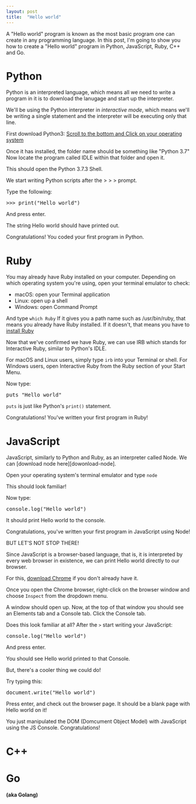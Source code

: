 ```yaml
---
layout: post
title:  "Hello world"
---
```


A "Hello world" program is known as the most basic program one can create in any programming language. In this post, I'm going to show you how to create a "Hello world" program in Python, JavaScript, Ruby, C++ and Go.

<h1>Python</h1>

Python is an interpreted language, which means all we need to write a program in it is to download the lanugage and start up the interpreter.

We'll be using the Python interpreter in <i>interactive mode</i>, which means we'll be writing a single statement and the interpreter will be executing only that line.

First download Python3: [Scroll to the bottom and Click on your operating system][download-python]

Once it has installed, the folder name should be something like "Python 3.7" Now locate the program called IDLE within that folder and open it.

This should open the Python 3.7.3 Shell.

We start writing Python scripts after the > > > prompt.

Type the following:

<pre>>>> print("Hello world")</pre>

And press enter.

The string Hello world should have printed out.

Congratulations! You coded your first program in Python.

<h1>Ruby</h1>

You may already have Ruby installed on your computer. Depending on which operating system you're using, open your terminal emulator to check:

- macOS: open your Terminal application
- Linux: open up a shell
- Windows: open Command Prompt

And type `which Ruby`  If it gives you a path name such as /usr/bin/ruby, that means you already have Ruby installed. If it doesn't, that means you have to [install Ruby][download-ruby]

Now that we've confirmed we have Ruby, we can use IRB which stands for Interactive Ruby, similar to Python's IDLE.

For macOS and Linux users, simply type `irb` into your Terminal or shell. For Windows users, open Interactive Ruby from the Ruby section of your Start Menu.

Now type:
<pre>puts "Hello world"</pre>

`puts` is just like Python's `print()` statement.

Congratulations! You've written your first program in Ruby!

<h1>JavaScript</h1>

JavaScript, similarly to Python and Ruby, as an interpreter called Node.  We can [download node here][dowonload-node].

Open your operating system's terminal emulator and type `node`

This should look familiar!

Now type:
<pre>console.log("Hello world")</pre>
It should print Hello world to the console.

Congratulations, you've written your first program in JavaScript using Node!

BUT LET'S NOT STOP THERE!

Since JavaScript is a browser-based language, that is, it is interpreted by every web browser in existence, we can print Hello world directly to our browser.

For this, [download Chrome][download-chrome] if you don't already have it.

Once you open the Chrome browser, right-click on the browser window and choose `Inspect` from the dropdown menu.

A window should open up. Now, at the top of that window you should see an Elements tab and a Console tab.  Click the Console tab.

Does this look familiar at all?  After the `>` start writing your JavaScript:

<pre>console.log("Hello world")</pre>
And press enter.

You should see Hello world printed to that Console.

But, there's a cooler thing we could do!

Try typing this:
<pre>document.write("Hello world")</pre>
Press enter, and check out the browser page.  It should be a blank page with Hello world on it!

You just manipulated the DOM (Domcument Object Model) with JavaScript using the JS Console. Congratulations!

<h1>C++</h1>

<h1>Go</h1>
<h4>(aka Golang)</h4>

[download-python]: https://www.python.org/downloads/release/python-373/
[download-vscode]: https://code.visualstudio.com/download
[download-ruby]: https://www.ruby-lang.org/en/documentation/installation/
[download-node]: https://nodejs.org/en/download/
[download-chrome]: https://www.google.com/chrome/browser/